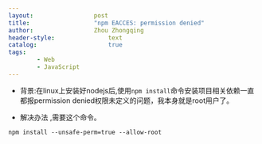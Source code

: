 ```yaml
---
layout:					post
title:					"npm EACCES: permission denied"
author:					Zhou Zhongqing
header-style:				text
catalog:					true
tags:
		- Web
		- JavaScript
---
```

- 背景:在linux上安装好nodejs后,使用`npm install`命令安装项目相关依赖一直都报permission denied权限未定义的问题，我本身就是root用户了。

- 解决办法 ,需要这个命令。

```
npm install --unsafe-perm=true --allow-root
```